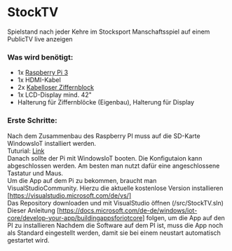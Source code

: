 # StockTV
Spielstand nach jeder Kehre im Stocksport Manschaftsspiel auf einem PublicTV live anzeigen


### Was wird benötigt:
 - 1x [Raspberry Pi 3]
 - 1x HDMI-Kabel
 - 2x [Kabelloser Ziffernblock]
 - 1x LCD-Display mind. 42"
 - Halterung für Ziffernblöcke (Eigenbau), Halterung für Display

  
### Erste Schritte:
  Nach dem Zusammenbau des Raspberry PI muss auf die SD-Karte WindowsIoT installiert werden.<br>
  Tuturial: <a href="https://docs.microsoft.com/de-de/windows/iot-core/tutorials/rpi"> Link </a><br>
  Danach sollte der Pi mit WindowsIoT booten. Die Konfigutaion kann abgeschlossen werden. Am besten man nutzt dafür eine angeschlossene Tastatur und Maus.<br>
  Um die App auf dem Pi zu bekommen, braucht man VisualStudioCommunity. Hierzu die aktuelle kostenlose Version installieren [https://visualstudio.microsoft.com/de/vs/] <br>
  Das Repository downloaden und mit VisualStudio öffnen (/src/StockTV.sln)<br>
  Dieser Anleitung [https://docs.microsoft.com/de-de/windows/iot-core/develop-your-app/buildingappsforiotcore] folgen, um die App auf den PI zu installieren
  Nachdem die Software auf dem PI ist, muss die App noch als Standard eingestellt werden, damit sie bei einem neustart automatisch gestartet wird.
</p>


[Raspberry Pi 3]: <https://www.amazon.de/gp/product/B01CI5879A/ref=ppx_yo_dt_b_asin_title_o00_s01?ie=UTF8&th=1>
[Kabelloser Ziffernblock]: <https://www.amazon.de/gp/product/B00KYPJAMK/ref=ppx_yo_dt_b_asin_title_o09_s00?ie=UTF8&psc=1>

